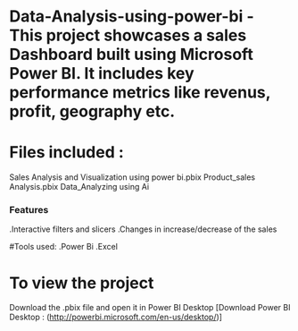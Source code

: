 # Data-Analysis-using-power-bi - This project showcases a sales Dashboard built using Microsoft Power BI. It includes key performance metrics like revenus, profit, geography etc. 
# Files included :
Sales Analysis and Visualization using power bi.pbix 
Product_sales Analysis.pbix
Data_Analyzing using Ai

### Features
.Interactive filters and slicers
.Changes in increase/decrease of the sales

#Tools used:
.Power Bi
.Excel 

# To view the project
Download the .pbix file and open it in Power BI Desktop
[Download Power BI Desktop : (http://powerbi.microsoft.com/en-us/desktop/)]
